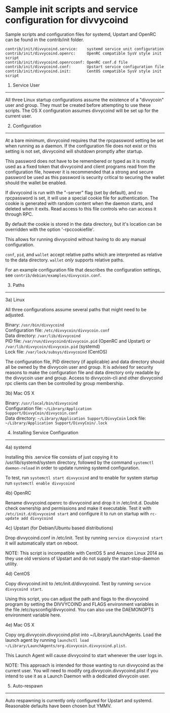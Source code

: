 Sample init scripts and service configuration for divvycoind
==========================================================

Sample scripts and configuration files for systemd, Upstart and OpenRC
can be found in the contrib/init folder.

    contrib/init/divvycoind.service:    systemd service unit configuration
    contrib/init/divvycoind.openrc:     OpenRC compatible SysV style init script
    contrib/init/divvycoind.openrcconf: OpenRC conf.d file
    contrib/init/divvycoind.conf:       Upstart service configuration file
    contrib/init/divvycoind.init:       CentOS compatible SysV style init script

1. Service User
---------------------------------

All three Linux startup configurations assume the existence of a "divvycoin" user
and group.  They must be created before attempting to use these scripts.
The OS X configuration assumes divvycoind will be set up for the current user.

2. Configuration
---------------------------------

At a bare minimum, divvycoind requires that the rpcpassword setting be set
when running as a daemon.  If the configuration file does not exist or this
setting is not set, divvycoind will shutdown promptly after startup.

This password does not have to be remembered or typed as it is mostly used
as a fixed token that divvycoind and client programs read from the configuration
file, however it is recommended that a strong and secure password be used
as this password is security critical to securing the wallet should the
wallet be enabled.

If divvycoind is run with the "-server" flag (set by default), and no rpcpassword is set,
it will use a special cookie file for authentication. The cookie is generated with random
content when the daemon starts, and deleted when it exits. Read access to this file
controls who can access it through RPC.

By default the cookie is stored in the data directory, but it's location can be overridden
with the option '-rpccookiefile'.

This allows for running divvycoind without having to do any manual configuration.

`conf`, `pid`, and `wallet` accept relative paths which are interpreted as
relative to the data directory. `wallet` *only* supports relative paths.

For an example configuration file that describes the configuration settings,
see `contrib/debian/examples/divvycoin.conf`.

3. Paths
---------------------------------

3a) Linux

All three configurations assume several paths that might need to be adjusted.

Binary:              `/usr/bin/divvycoind`  
Configuration file:  `/etc/divvycoin/divvycoin.conf`  
Data directory:      `/var/lib/divvycoind`  
PID file:            `/var/run/divvycoind/divvycoin.pid` (OpenRC and Upstart) or `/var/lib/divvycoin/divvycoin.pid` (systemd)  
Lock file:           `/var/lock/subsys/divvycoind` (CentOS)  

The configuration file, PID directory (if applicable) and data directory
should all be owned by the divvycoin user and group.  It is advised for security
reasons to make the configuration file and data directory only readable by the
divvycoin user and group.  Access to divvycoin-cli and other divvycoind rpc clients
can then be controlled by group membership.

3b) Mac OS X

Binary:              `/usr/local/bin/divvycoind`  
Configuration file:  `~/Library/Application Support/DivvyCoin/divvycoin.conf`  
Data directory:      `~/Library/Application Support/DivvyCoin`
Lock file:           `~/Library/Application Support/DivvyCoin/.lock`

4. Installing Service Configuration
-----------------------------------

4a) systemd

Installing this .service file consists of just copying it to
/usr/lib/systemd/system directory, followed by the command
`systemctl daemon-reload` in order to update running systemd configuration.

To test, run `systemctl start divvycoind` and to enable for system startup run
`systemctl enable divvycoind`

4b) OpenRC

Rename divvycoind.openrc to divvycoind and drop it in /etc/init.d.  Double
check ownership and permissions and make it executable.  Test it with
`/etc/init.d/divvycoind start` and configure it to run on startup with
`rc-update add divvycoind`

4c) Upstart (for Debian/Ubuntu based distributions)

Drop divvycoind.conf in /etc/init.  Test by running `service divvycoind start`
it will automatically start on reboot.

NOTE: This script is incompatible with CentOS 5 and Amazon Linux 2014 as they
use old versions of Upstart and do not supply the start-stop-daemon utility.

4d) CentOS

Copy divvycoind.init to /etc/init.d/divvycoind. Test by running `service divvycoind start`.

Using this script, you can adjust the path and flags to the divvycoind program by
setting the DIVVYCOIND and FLAGS environment variables in the file
/etc/sysconfig/divvycoind. You can also use the DAEMONOPTS environment variable here.

4e) Mac OS X

Copy org.divvycoin.divvycoind.plist into ~/Library/LaunchAgents. Load the launch agent by
running `launchctl load ~/Library/LaunchAgents/org.divvycoin.divvycoind.plist`.

This Launch Agent will cause divvycoind to start whenever the user logs in.

NOTE: This approach is intended for those wanting to run divvycoind as the current user.
You will need to modify org.divvycoin.divvycoind.plist if you intend to use it as a
Launch Daemon with a dedicated divvycoin user.

5. Auto-respawn
-----------------------------------

Auto respawning is currently only configured for Upstart and systemd.
Reasonable defaults have been chosen but YMMV.
